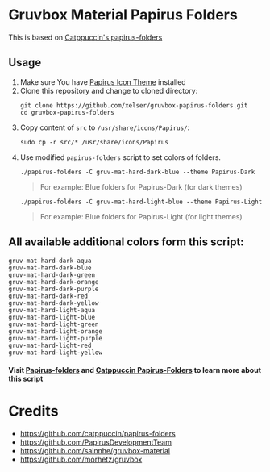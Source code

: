 # Gruvbox Material Papirus Folders
This is based on [Catppuccin's papirus-folders](https://github.com/catppuccin/papirus-folders)
## Usage

1. Make sure You have [Papirus Icon Theme](https://github.com/PapirusDevelopmentTeam/papirus-icon-theme) installed
2. Clone this repository and change to cloned directory:
    ```
    git clone https://github.com/xelser/gruvbox-papirus-folders.git
    cd gruvbox-papirus-folders
    ```
3. Copy content of `src` to `/usr/share/icons/Papirus/`:
    ```
    sudo cp -r src/* /usr/share/icons/Papirus  
    ```
4. Use modified `papirus-folders` script to set colors of folders.
    ```
    ./papirus-folders -C gruv-mat-hard-dark-blue --theme Papirus-Dark
    ```
    > For example: Blue folders for Papirus-Dark (for dark themes)
    ```
    ./papirus-folders -C gruv-mat-hard-light-blue --theme Papirus-Light
    ```
    > For example: Blue folders for Papirus-Light (for light themes)
## All available additional colors form this script:
```
gruv-mat-hard-dark-aqua
gruv-mat-hard-dark-blue
gruv-mat-hard-dark-green
gruv-mat-hard-dark-orange
gruv-mat-hard-dark-purple
gruv-mat-hard-dark-red
gruv-mat-hard-dark-yellow
gruv-mat-hard-light-aqua
gruv-mat-hard-light-blue
gruv-mat-hard-light-green
gruv-mat-hard-light-orange
gruv-mat-hard-light-purple
gruv-mat-hard-light-red
gruv-mat-hard-light-yellow
```
#### Visit [Papirus-folders](https://github.com/PapirusDevelopmentTeam/papirus-folders) and [Catppuccin Papirus-Folders](https://github.com/catppuccin/papirus-folders) to learn more about this script

# Credits
- https://github.com/catppuccin/papirus-folders
- https://github.com/PapirusDevelopmentTeam
- https://github.com/sainnhe/gruvbox-material
- https://github.com/morhetz/gruvbox


